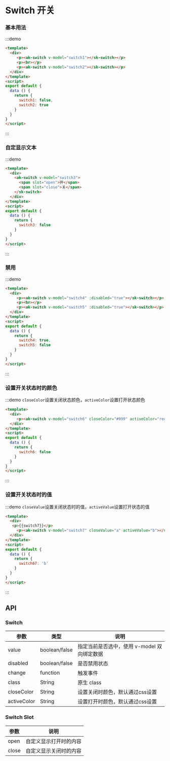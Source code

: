 <!-- Created by 337547038 on 2018/8/31 0031. -->
<script>
export default {
  data () {
    return {
      switch1: false,
      switch2: true,
      switch3: false,
      switch4: true,
      switch5: false,
      switch6: false,
      switch7: 'b'
    }
  }
}
</script>
# Switch 开关

### 基本用法
:::demo 
```html
<template>
  <div>
     <p><ak-switch v-model="switch1"></sk-switch></p>
     <p><br></p>
     <p><ak-switch v-model="switch2"></sk-switch></p>
  </div>
</template>
<script>
export default {
  data () {
    return {
      switch1: false,
      switch2: true
    }
  }
}
</script>
```
:::

### 自定显示文本
:::demo 
```html
<template>
  <div>
    <ak-switch v-model="switch3">
      <span slot="open">开</span>
      <span slot="close">关</span>
    </sk-switch>
  </div>
</template>
<script>
export default {
  data () {
    return {
      switch3: false
    }
  }
}
</script>
```
:::

### 禁用
:::demo 
```html
<template>
  <div>
     <p><ak-switch v-model="switch4" :disabled="true"></sk-switch></p>
     <p><br></p>
     <p><ak-switch v-model="switch5" :disabled="true"></sk-switch></p>
  </div>
</template>
<script>
export default {
  data () {
    return {
      switch4: true,
      switch5: false
    }
  }
}
</script>
```
:::

### 设置开关状态时的颜色
:::demo `closeColor`设置关闭状态颜色，`activeColor`设置打开状态颜色
```html
<template>
  <div>
     <p><ak-switch v-model="switch6" closeColor="#999" activeColor="red"></sk-switch></p>
  </div>
</template>
<script>
export default {
  data () {
    return {
      switch6: false
    }
  }
}
</script>
```
:::

### 设置开关状态时的值
:::demo `closeValue`设置关闭状态时的值，`activeValue`设置打开状态的值
```html
<template>
  <div>
   <p>{{switch7}}</p>
     <p><ak-switch v-model="switch7" closeValue="a" activeValue="b"></sk-switch></p>
  </div>
</template>
<script>
export default {
  data () {
    return {
      switch67: 'b'
    }
  }
}
</script>
```
:::

## API
### Switch
|参数|类型|说明|
|-|-|-|
|value          | boolean/false  |指定当前是否选中，使用 v-model 双向绑定数据|
|disabled       | boolean/false  |是否禁用状态|
|change         | function       |触发事件|
|class          | String         |原生 class|
|closeColor     | String         |设置关闭时颜色，默认通过css设置|
|activeColor    | String         |设置打开时颜色，默认通过css设置|

### Switch Slot
|参数|说明|
|-|-|
|open           | 自定义显示打开时的内容|
|close          | 自定义显示关闭时的内容|

